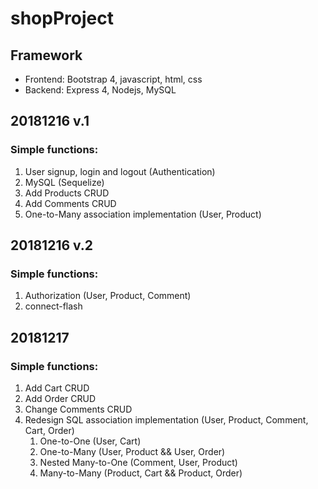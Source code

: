 # shopProject
##	Framework  
*	Frontend: Bootstrap 4, javascript, html, css  
*	Backend:  Express 4, Nodejs, MySQL  

## 20181216 v.1
### Simple functions:  
1. User signup, login and logout (Authentication)  
2. MySQL (Sequelize)  
3. Add Products CRUD  
4. Add Comments CRUD  
5. One-to-Many association implementation (User, Product)  

## 20181216 v.2
### Simple functions: 
1. Authorization (User, Product, Comment)
2. connect-flash

## 20181217
### Simple functions: 
1. Add Cart CRUD 
2. Add Order CRUD
3. Change Comments CRUD
4. Redesign SQL association implementation (User, Product, Comment, Cart, Order)
    1. One-to-One (User, Cart)
    2. One-to-Many (User, Product && User, Order)
    3. Nested Many-to-One (Comment, User, Product)
    4. Many-to-Many (Product, Cart && Product, Order)
